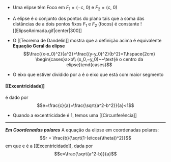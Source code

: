 - Uma elipse têm Foco em $F_1=(-c,~0)$ e $F_2=(c,~0)$
- A elipse é o conjunto dos pontos do plano tais que a soma das distâncias de a dois pontos fixos $F_1$ e $F_2$ (focos) é constante
![[ElipseAnimada.gif|center|300]]
- O [[Teorema de Dandelin]] mostra que a definição acima é equivalente
**Equação Geral da elipse**
$$\frac{(x-x_0)^2}{a^2}+\frac{(y-y_0)^2}{b^2}=1\hspace{2cm} \begin{cases}a>b\\ (x_0,~y_0)~~\text{é o centro da elipse}\end{cases}$$

- O eixo que estiver dividido por a é o eixo que está com maior segmento
#### [[Excentricidade]]
é dado por $$e=\frac{c}{a}=\frac{\sqrt{a^2-b^2}}{a}<1$$
- Quando a excentricidade é 1, temos uma [[Circunferência]]

---
***Em Coordenadas polares***
A equação da elipse em coordenadas polares:
$$r = \frac{b}{\sqrt{1-(e\cos(\theta))^2}}$$
em que e é a [[Excentricidade]], dada por
$$e=\frac{\sqrt{a^2-b}}{a}$$